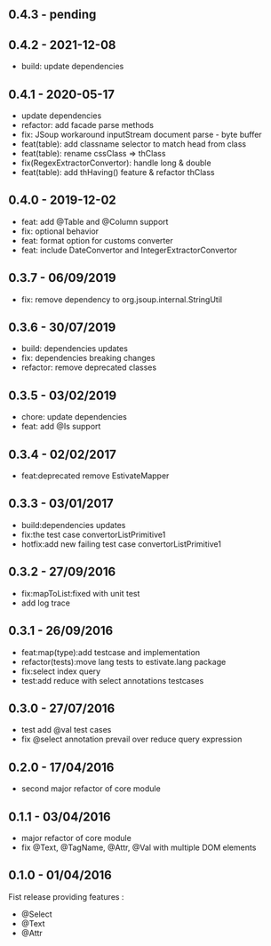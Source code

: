 ## 0.4.3 - pending


## 0.4.2 - 2021-12-08

*	build: update dependencies

## 0.4.1 - 2020-05-17

*	update dependencies
*	refactor: add facade parse methods
*	fix: JSoup workaround inputStream document parse - byte buffer
*	feat(table): add classname selector to match head from <th> class
*	feat(table): rename cssClass => thClass
*	fix(RegexExtractorConvertor): handle long & double
*	feat(table): add thHaving() feature & refactor thClass

## 0.4.0 - 2019-12-02

*	feat: add @Table and @Column support
*	fix: optional behavior
*	feat: format option for customs converter
*	feat: include DateConvertor and IntegerExtractorConvertor

## 0.3.7 - 06/09/2019

*	fix: remove dependency to org.jsoup.internal.StringUtil

## 0.3.6 - 30/07/2019

*	build: dependencies updates
*	fix: dependencies breaking changes
*	refactor: remove deprecated classes

## 0.3.5 - 03/02/2019

*	chore: update dependencies
*	feat: add @Is support

## 0.3.4 - 02/02/2017

*	feat:deprecated remove EstivateMapper

## 0.3.3 - 03/01/2017

*	build:dependencies updates
*	fix:the test case convertorListPrimitive1
*	hotfix:add new failing test case convertorListPrimitive1

## 0.3.2 - 27/09/2016

*	fix:mapToList:fixed with unit test
*	add log trace

## 0.3.1 - 26/09/2016

*	feat:map(type):add testcase and implementation
*	refactor(tests):move lang tests to estivate.lang package
*	fix:select index query
*	test:add reduce with select annotations testcases

## 0.3.0 - 27/07/2016

*	test add @val test cases
*	fix @select annotation prevail over reduce query expression

## 0.2.0 - 17/04/2016

*	second major refactor of core module

## 0.1.1 - 03/04/2016

*	major refactor of core module
*	fix @Text, @TagName, @Attr, @Val with multiple DOM elements

## 0.1.0 - 01/04/2016

Fist release providing features :

*	@Select
*	@Text
*	@Attr


